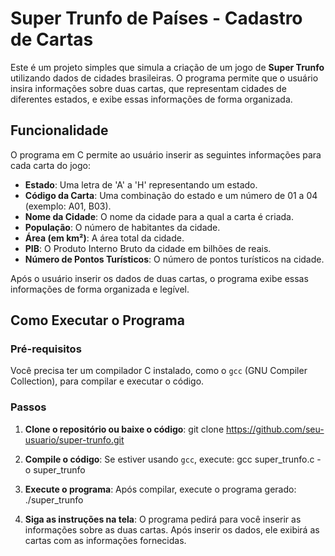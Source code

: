 # Super Trunfo de Países - Cadastro de Cartas

Este é um projeto simples que simula a criação de um jogo de **Super Trunfo** utilizando dados de cidades brasileiras. O programa permite que o usuário insira informações sobre duas cartas, que representam cidades de diferentes estados, e exibe essas informações de forma organizada.

## Funcionalidade

O programa em C permite ao usuário inserir as seguintes informações para cada carta do jogo:

- **Estado**: Uma letra de 'A' a 'H' representando um estado.
- **Código da Carta**: Uma combinação do estado e um número de 01 a 04 (exemplo: A01, B03).
- **Nome da Cidade**: O nome da cidade para a qual a carta é criada.
- **População**: O número de habitantes da cidade.
- **Área (em km²)**: A área total da cidade.
- **PIB**: O Produto Interno Bruto da cidade em bilhões de reais.
- **Número de Pontos Turísticos**: O número de pontos turísticos na cidade.

Após o usuário inserir os dados de duas cartas, o programa exibe essas informações de forma organizada e legível.

## Como Executar o Programa

### Pré-requisitos

Você precisa ter um compilador C instalado, como o `gcc` (GNU Compiler Collection), para compilar e executar o código.

### Passos

1. **Clone o repositório ou baixe o código**:
git clone https://github.com/seu-usuario/super-trunfo.git 

2. **Compile o código**:
Se estiver usando `gcc`, execute:
gcc super_trunfo.c -o super_trunfo


3. **Execute o programa**:
Após compilar, execute o programa gerado:
./super_trunfo


4. **Siga as instruções na tela**:
O programa pedirá para você inserir as informações sobre as duas cartas. Após inserir os dados, ele exibirá as cartas com as informações fornecidas.



